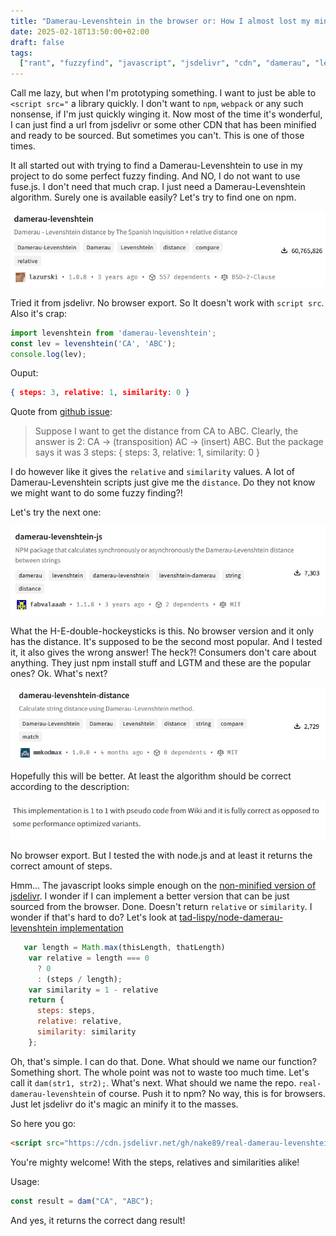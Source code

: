 ```yaml
---
title: "Damerau-Levenshtein in the browser or: How I almost lost my mind!"
date: 2025-02-18T13:50:00+02:00
draft: false
tags:
  ["rant", "fuzzyfind", "javascript", "jsdelivr", "cdn", "damerau", "levenshtein", "damerau-levenshtein"]
---
```


Call me lazy, but when I'm prototyping something. I want to just be able to `<script src="` a library quickly. I don't want to `npm`, `webpack` or any such nonsense, if I'm just quickly winging it. Now most of the time it's wonderful, I can just find a url from jsdelivr or some other CDN that has been minified and ready to be sourced. But sometimes you can't. This is one of those times.

It all started out with trying to find a Damerau-Levenshtein to use in my project to do some perfect fuzzy finding. And NO, I do not want to use fuse.js. I don't need that much crap. I just need a Damerau-Levenshtein algorithm. Surely one is available easily? Let's try to find one on npm.

![image](1.png)

Tried it from jsdelivr. No browser export. So It doesn't work with `script src`. Also it's crap:
```typescript
import levenshtein from 'damerau-levenshtein';
const lev = levenshtein('CA', 'ABC');
console.log(lev);
```
Ouput:
```json
{ steps: 3, relative: 1, similarity: 0 }
```

Quote from [github issue](https://github.com/tad-lispy/node-damerau-levenshtein/issues/21):
>Suppose I want to get the distance from CA to ABC. Clearly, the answer is 2: CA -> (transposition) AC -> (insert) ABC. But the package says it was 3 steps: { steps: 3, relative: 1, similarity: 0 }

I do however like it gives the `relative` and `similarity` values. A lot of Damerau-Levenshtein scripts just give me the `distance`. Do they not know we might want to do some fuzzy finding?!

Let's try the next one:

![image](2.png)

What the H-E-double-hockeysticks is this. No browser version and it only has the distance. It's supposed to be the second most popular. And I tested it, it also gives the wrong answer! The heck?! Consumers don't care about anything. They just npm install stuff and LGTM and these are the popular ones? Ok. What's next?

![image](3.png)

Hopefully this will be better. At least the algorithm should be correct according to the description:

![image](4.png)

No browser export. But I tested the with node.js and at least it returns the correct amount of steps.

Hmm... The javascript looks simple enough on the [non-minified version of jsdelivr](https://cdn.jsdelivr.net/npm/damerau-levenshtein-distance@1.0.0/lib/calculateStringDistance.js). I wonder if I can implement a better version that can be just sourced from the browser. Done. Doesn't return `relative` or `similarity`. I wonder if that's hard to do? Let's look at [tad-lispy/node-damerau-levenshtein implementation](https://github.com/tad-lispy/node-damerau-levenshtein/blob/master/index.js)

```javascript
   var length = Math.max(thisLength, thatLength)
    var relative = length === 0
      ? 0
      : (steps / length);
    var similarity = 1 - relative
    return {
      steps: steps,
      relative: relative,
      similarity: similarity
    };
```

Oh, that's simple. I can do that. Done. What should we name our function? Something short. The whole point was not to waste too much time. Let's call it `dam(str1, str2);`. What's next. What should we name the repo. `real-damerau-levenshtein` of course. Push it to npm? No way, this is for browsers. Just let jsdelivr do it's magic an minify it to the masses.

So here you go:
```html
<script src="https://cdn.jsdelivr.net/gh/nake89/real-damerau-levenshtein/dist/browser.min.js"></script>
```

You're mighty welcome! With the steps, relatives and similarities alike!

Usage:
```javascript
const result = dam("CA", "ABC");
```

And yes, it returns the correct dang result!

